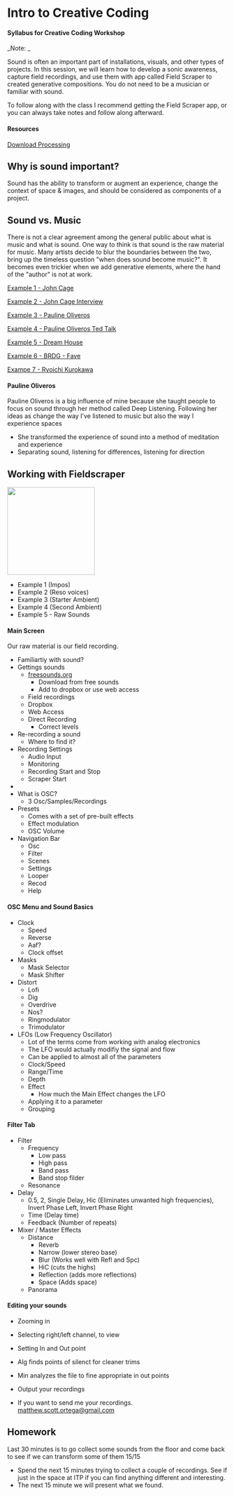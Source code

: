 # Intro to Creative Coding
#### Syllabus for Creative Coding Workshop

_Note: _

Sound is often an important part of installations, visuals, and other types of projects. In this session, we will learn how to develop a sonic awareness, capture field recordings, and use them with app called Field Scraper to created generative compositions. You do not need to be a musician or familiar with sound.

To follow along with the class I recommend getting the Field Scraper app, or you can always take notes and follow along afterward.

#### Resources

[Download Processing](https://processing.org)

## Why is sound important?
Sound has the ability to transform or augment an experience, change the context of space & images, and should be considered as components of a project.

## Sound vs. Music
There is not a clear agreement among the general public about what is music and what is sound. One way to think is that sound is the raw material for music. Many artists decide to blur the boundaries between the two, bring up the timeless question "when does sound become music?". It becomes even trickier when we add generative elements, where the hand of the "author" is not at work.

[Example 1 - John Cage](https://www.youtube.com/watch?v=gN2zcLBr_VM)

[Example 2 - John Cage Interview](https://www.youtube.com/watch?v=pcHnL7aS64Y)

[Example 3 - Pauline Oliveros](https://www.youtube.com/watch?v=vSf7jvO6soM)

[Example 4 - Pauline Oliveros Ted Talk](https://www.youtube.com/watch?v=_QHfOuRrJB8)

[Example 5 - Dream House](https://vimeo.com/44198574)

[Example 6 - BRDG - Fave](https://creators.vice.com/en_us/article/4xqamw/flowers-burst-and-bloom-in-vj-collectives-hypnotic-watercolor-experiment)

[Exampe 7 - Ryoichi Kurokawa](https://www.youtube.com/watch?v=55QU470oWrM)

#### Pauline Oliveros
Pauline Oliveros is a big influence of mine because she taught people to focus on sound through her method called Deep Listening. Following her ideas as change the way I’ve listened to music but also the way I experience spaces
- She transformed the experience of sound into a method of meditation and experience
- Separating sound, listening for differences, listening for direction

## Working with Fieldscraper

<img src="what-the.gif" width="200"/>

- Example 1 (Impos)
- Example 2 (Reso voices)
- Example 3 (Starter Ambient)
- Example 4 (Second Ambient)
- Example 5 - Raw Sounds

#### Main Screen

Our raw material is our field recording.


- Familiartiy with sound?
- Gettings sounds
    + [freesounds.org](http://freesound.org)
        * Download from free sounds
        * Add to dropbox or use web access
    + Field recordings
    + Dropbox
    + Web Access
    + Direct Recording
        * Correct levels
- Re-recording a sound
    + Where to find it?
- Recording Settings
    + Audio Input
    + Monitoring
    + Recording Start and Stop
    + Scraper Start
-  
- What is OSC?
    + 3 Osc/Samples/Recordings
- Presets
    + Comes with a set of pre-built effects
    + Effect modulation
    + OSC Volume
- Navigation Bar
    + Osc
    + Filter
    + Scenes
    + Settings
    + Looper
    + Recod
    + Help

#### OSC Menu and Sound Basics

- Clock
    + Speed
    + Reverse
    + Aaf?
    + Clock offset
- Masks
    + Mask Selector
    + Mask Shifter
- Distort
    + Lofi
    + Dig
    + Overdrive
    + Nos?
    + Ringmodulator
    + Trimodulator
- LFOs (Low Frequency Oscillator)
    + Lot of the terms come from working with analog electronics
    + The LFO would actually modifiy the signal and flow
    + Can be applied to almost all of the parameters
    + Clock/Speed
    + Range/Time
    + Depth
    + Effect
        * How much the Main Effect changes the LFO
    + Applying it to a parameter
    + Grouping

#### Filter Tab

- Filter
    + Frequency
        * Low pass
        * High pass
        * Band pass
        * Band stop filder
    + Resonance
- Delay
    + 0.5, 2, Single Delay, Hic (Eliminates unwanted high frequencies), Invert Phase Left, Invert Phase Right
    + Time (Delay time)
    + Feedback (Number of repeats)
- Mixer / Master Effects
    + Distance
        * Reverb
        * Narrow (lower stereo base)
        * Blur (Works well with Refl and Spc)
        * HiC (cuts the highs)
        * Reflection (adds more reflections)
        * Space (Adds space)
    + Panorama

#### Editing your sounds
- Zooming in
- Selecting right/left channel, to view
- Setting In and Out point
- Alg finds points of silenct for cleaner trims
- Min analyzes the file to fine appropriate in out points

- Output your recordings
- If you want to send me your recordings. matthew.scott.ortega@gmail.com

## Homework
Last 30 minutes is to go collect some sounds from the floor and come back to see if we can transform some of them 15/15

- Spend the next 15 minutes trying to collect a couple of recordings. See if just in the space at ITP if you can find anything different and interesting.
- The next 15 minute we will present what we found.
